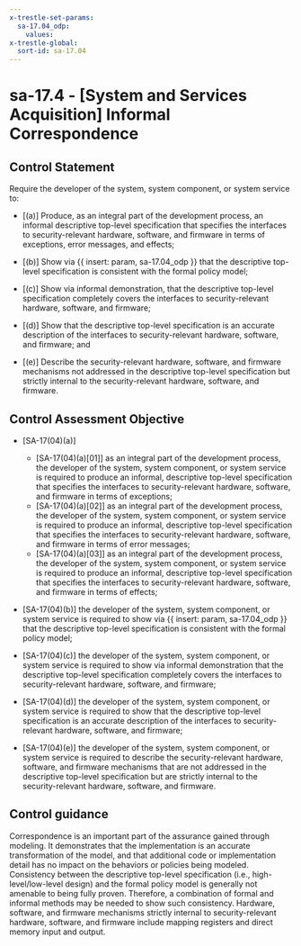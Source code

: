 ```yaml
---
x-trestle-set-params:
  sa-17.04_odp:
    values:
x-trestle-global:
  sort-id: sa-17.04
---
```


# sa-17.4 - \[System and Services Acquisition\] Informal Correspondence

## Control Statement

Require the developer of the system, system component, or system service to:

- \[(a)\] Produce, as an integral part of the development process, an informal descriptive top-level specification that specifies the interfaces to security-relevant hardware, software, and firmware in terms of exceptions, error messages, and effects;

- \[(b)\] Show via {{ insert: param, sa-17.04_odp }} that the descriptive top-level specification is consistent with the formal policy model;

- \[(c)\] Show via informal demonstration, that the descriptive top-level specification completely covers the interfaces to security-relevant hardware, software, and firmware;

- \[(d)\] Show that the descriptive top-level specification is an accurate description of the interfaces to security-relevant hardware, software, and firmware; and

- \[(e)\] Describe the security-relevant hardware, software, and firmware mechanisms not addressed in the descriptive top-level specification but strictly internal to the security-relevant hardware, software, and firmware.

## Control Assessment Objective

- \[SA-17(04)(a)\]

  - \[SA-17(04)(a)[01]\] as an integral part of the development process, the developer of the system, system component, or system service is required to produce an informal, descriptive top-level specification that specifies the interfaces to security-relevant hardware, software, and firmware in terms of exceptions;
  - \[SA-17(04)(a)[02]\] as an integral part of the development process, the developer of the system, system component, or system service is required to produce an informal, descriptive top-level specification that specifies the interfaces to security-relevant hardware, software, and firmware in terms of error messages;
  - \[SA-17(04)(a)[03]\] as an integral part of the development process, the developer of the system, system component, or system service is required to produce an informal, descriptive top-level specification that specifies the interfaces to security-relevant hardware, software, and firmware in terms of effects;

- \[SA-17(04)(b)\] the developer of the system, system component, or system service is required to show via {{ insert: param, sa-17.04_odp }} that the descriptive top-level specification is consistent with the formal policy model;

- \[SA-17(04)(c)\] the developer of the system, system component, or system service is required to show via informal demonstration that the descriptive top-level specification completely covers the interfaces to security-relevant hardware, software, and firmware;

- \[SA-17(04)(d)\] the developer of the system, system component, or system service is required to show that the descriptive top-level specification is an accurate description of the interfaces to security-relevant hardware, software, and firmware;

- \[SA-17(04)(e)\] the developer of the system, system component, or system service is required to describe the security-relevant hardware, software, and firmware mechanisms that are not addressed in the descriptive top-level specification but are strictly internal to the security-relevant hardware, software, and firmware.

## Control guidance

Correspondence is an important part of the assurance gained through modeling. It demonstrates that the implementation is an accurate transformation of the model, and that additional code or implementation detail has no impact on the behaviors or policies being modeled. Consistency between the descriptive top-level specification (i.e., high-level/low-level design) and the formal policy model is generally not amenable to being fully proven. Therefore, a combination of formal and informal methods may be needed to show such consistency. Hardware, software, and firmware mechanisms strictly internal to security-relevant hardware, software, and firmware include mapping registers and direct memory input and output.

